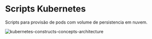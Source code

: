 # Scripts Kubernetes
Scripts para provisão de pods com volume de persistencia em nuvem.

![kubernetes-constructs-concepts-architecture](https://user-images.githubusercontent.com/107776531/205498242-230c13ac-96a2-4a95-97bd-1009fe9ab8d2.jpg)
